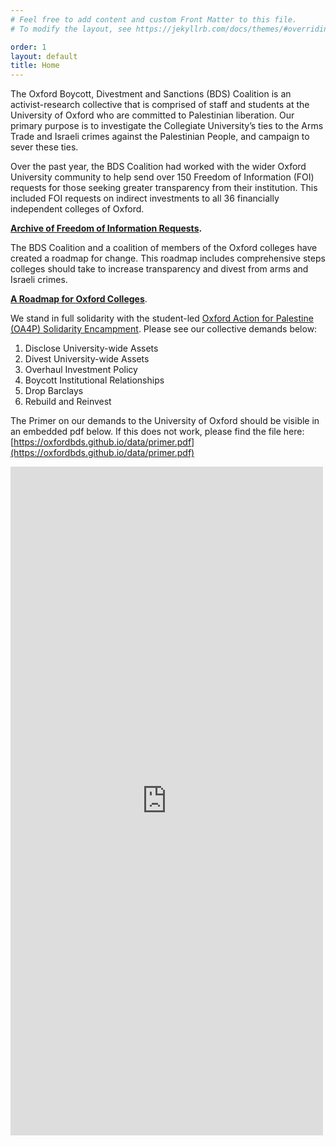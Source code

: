 ```yaml
---
# Feel free to add content and custom Front Matter to this file.
# To modify the layout, see https://jekyllrb.com/docs/themes/#overriding-theme-defaults

order: 1
layout: default
title: Home
---
```


The Oxford Boycott, Divestment and Sanctions (BDS) Coalition is an activist-research collective that is comprised of staff and students at the University of Oxford who are committed to Palestinian liberation. Our primary purpose is to investigate the Collegiate University’s ties to the Arms Trade and Israeli crimes against the Palestinian People, and campaign to sever these ties.

Over the past year, the BDS Coalition had worked with the wider Oxford University community to help send over 150 Freedom of Information (FOI) requests for those seeking greater transparency from their institution. This included FOI requests on indirect investments to all 36 financially independent colleges of Oxford.

**[Archive of Freedom of Information Requests](./archiveoffois.md).**

The BDS Coalition and a coalition of members of the Oxford colleges have created a roadmap for change. This roadmap includes comprehensive steps colleges should take to increase transparency and divest from arms and Israeli crimes. 

[**A Roadmap for Oxford Colleges**](./collegeroadmap.pdf).

We stand in full solidarity with the student-led [Oxford Action for Palestine (OA4P) Solidarity Encampment](https://linktr.ee/oxact4pal). Please see our collective demands below:

1. Disclose University-wide Assets
2. Divest University-wide Assets 
3. Overhaul Investment Policy
4. Boycott Institutional Relationships
5. Drop Barclays 
6. Rebuild and Reinvest 



The Primer on our demands to the University of Oxford should be visible in an embedded pdf below. If this does not work, please find the file here: [https://oxfordbds.github.io/data/primer.pdf](https://oxfordbds.github.io/data/primer.pdf)

<embed src="https://oxfordbds.github.io/data/primer.pdf" width="500" height="1070" type="application/pdf">
